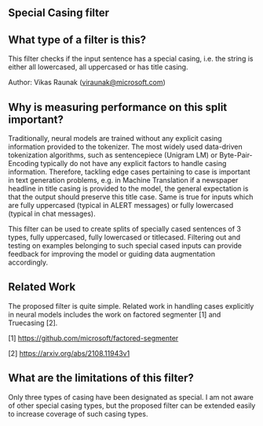 ## Special Casing filter

## What type of a filter is this?

This filter checks if the input sentence has a special casing, i.e. the string is either all lowercased, all uppercased or has title casing.

Author: Vikas Raunak (viraunak@microsoft.com)

## Why is measuring performance on this split important?
Traditionally, neural models are trained without any explicit casing information provided to the tokenizer. The most widely used data-driven tokenization algorithms, such as sentencepiece (Unigram LM) or Byte-Pair-Encoding typically do not have any explicit factors to handle casing information. Therefore, tackling edge cases pertaining to case is important in text generation problems, e.g. in Machine Translation if a newspaper headline in title casing is provided to the model, the general expectation is that the output should preserve this title case. Same is true for inputs which are fully uppercased (typical in ALERT messages) or fully lowercased (typical in chat messages).

This filter can be used to create splits of specially cased sentences of 3 types, fully uppercased, fully lowercased or titlecased. Filtering out and testing on examples belonging to such special cased inputs can provide feedback for improving the model or guiding data augmentation accordingly.

## Related Work

The proposed filter is quite simple. Related work in handling cases explicitly in neural models includes the work on factored segmenter [1] and Truecasing [2].

[1] https://github.com/microsoft/factored-segmenter

[2] https://arxiv.org/abs/2108.11943v1

## What are the limitations of this filter?
Only three types of casing have been designated as special. I am not aware of other special casing types, but the proposed filter can be extended easily to increase coverage of such casing types.